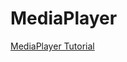 # MediaPlayer

<a href="https://www.11zon.com/android/android_mediaplayer.php">MediaPlayer Tutorial</a>

<ima src="https://www.11zon.com/images/android/mediaplayer/11zon_mediaplayer1.png"/>
